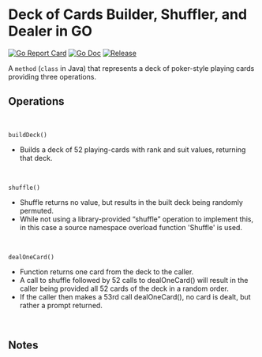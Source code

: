 # Deck of Cards Builder, Shuffler, and Dealer in GO
[![Go Report Card](https://goreportcard.com/badge/github.com/ItsOkayItsOfficial/DeckofCards?style=flat-square)](https://goreportcard.com/report/github.com/ItsOkayItsOfficial/DeckofCards)
[![Go Doc](https://img.shields.io/badge/godoc-reference-blue.svg?style=flat-square)](https://godoc.org/math/rand)
[![Release](https://img.shields.io/github/release/golang-standards/project-layout.svg?style=flat-square)](https://github.com/ItsOkayItsOfficial/DeckofCards/releases/latest)

A `method` (`class` in Java) that represents a deck of poker-style playing cards providing three operations.

## Operations
<br>

`buildDeck()` 

- Builds a deck of 52 playing-cards with rank and suit values, returning that deck.

<br>

`shuffle()`

- Shuffle returns no value, but results in the built deck being randomly permuted. 
- While not using a library-provided “shuffle” operation to implement this, in this case a source namespace overload function 'Shuffle' is used.

<br>

`dealOneCard()`

- Function returns one card from the deck to the caller. 
- A call to shuffle followed by 52 calls to dealOneCard() will result in the caller being provided all 52 cards of the deck in a random order. 
- If the caller then makes a 53rd call dealOneCard(), no card is dealt, but rather a prompt returned.

<br>

## Notes
